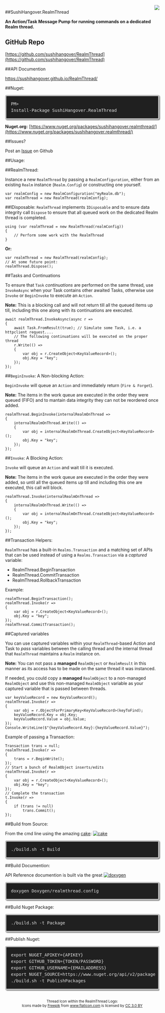
<img style="float: right;" src="https://raw.githubusercontent.com/sushihangover/RealmThread/master/media/SushiHangover.RealmThread.png">

##SushiHangover.RealmThread

**An Action/Task Message Pump for running commands on a dedicated Realm thread.**

## GitHub Repo

[https://github.com/sushihangover/RealmThread](https://github.com/sushihangover/RealmThread)

##API Documention

[https://sushihangover.github.io/RealmThread/
](https://sushihangover.github.io/RealmThread/)

##Nuget:

<div class="nuget-badge">
<p>
<code>
Install-Package SushiHangover.RealmThread
</code>
</p>
</div>
        
**Nuget.org:** [https://www.nuget.org/packages/sushihangover.realmthread/](https://www.nuget.org/packages/sushihangover.realmthread/)

##Issues?

Post an [Issue](https://github.com/sushihangover/RealmThread/issues) on Github

##Usage:

##RealmThread:

Instance a new `RealmThread` by passing a `RealmConfiguration`, either from an existing `Realm` instance (`Realm.Config`) or constructing one yourself.

	var realmConfig = new RealmConfiguration("myRealm.db");
	var realmThread = new RealmThread(realmConfig);

##IDisposable:
`RealmThread` implements `IDisposable` and to ensure data integrity call `Dispose` to ensure that all queued work on the dedicated Realm thread is completed.

	using (var realmThread = new RealmThread(realmConfig))
	{
		// Perform some work with the RealmThread
	}

**Or:**

	var realmThread = new RealmThread(realmConfig);
	// At some future point:
	realmThread.Dispose();

##Tasks and Continuations

To ensure that `Task` *continuations* are performed on the same thread, use `InvokeAsync` when your Task contains other awaited Tasks, otherwise use `Invoke` or `BeginInvoke` to execute an `Action`.

**Note:** This is a blocking call and will not return till all the queued items up till, including this one along with its continuations are executed.

	await realmThread.InvokeAsync(async r =>
	{
		await Task.FromResult(true); // Simulate some Task, i.e. a httpclient request.... 
		// The following continuations will be executed on the proper thread
		r.Write(() =>
		{
			var obj = r.CreateObject<KeyValueRecord>();
			obj.Key = "key";
		});
	});

##`BeginInvoke`: A Non-blocking Action:

`BeginInvoke` will queue an `Action` and immediately return (`Fire & Forget`). 

**Note:** The items in the work queue are executed in the order they were queued (FIFO) and to mantain data integrity they can not be reordered once added.
	   
	realmThread.BeginInvoke(internalRealmOnThread =>
	{
		internalRealmOnThread.Write(() =>
		{
			var obj = internalRealmOnThread.CreateObject<KeyValueRecord>();
			obj.Key = "key";
		});
	});

##`Invoke`: A Blocking Action:

`Invoke` will queue an `Action` and wait till it is executed.

**Note:** The items in the work queue are executed in the order they were added, so until all the queued items up till and including this one are executed, this call will block.

	realmThread.Invoke(internalRealmOnThread =>
	{
		internalRealmOnThread.Write(() =>
		{
			var obj = internalRealmOnThread.CreateObject<KeyValueRecord>();
			obj.Key = "key";
		});
	});

##Transaction Helpers:


`RealmThread` has a built-in `Realms.Transaction` and a matching set of APIs that can be used instead of using a `Realms.Transaction` via a *captured* variable:

* RealmThread.BeginTransaction
* RealmThread.CommitTransaction
* RealmThread.RollbackTransaction

Example:
		
	realmThread.BeginTransaction();
	realmThread.Invoke(r =>
	{
		var obj = r.CreateObject<KeyValueRecord>();
		obj.Key = "key";
	});
	realmThread.CommitTransaction();

##Captured variables

You can use captured variables within your `RealmThread`-based Action and Task to *pass* variables between the calling thread and the internal thread that `RealmThread` maintains a `Realm` instance on.

**Note:** You can not pass a **managed** `RealmObject` or `RealmResult` in this manner as its access has to be made on the same thread it was instanced. 

If needed, you could copy a **managed** `RealmObject` to a non-managed `RealmObject` and use this non-managed `RealmObject` variable as your captured variable that is passed between threads.

	var keyValueRecord = new KeyValueRecord();
	realmThread.Invoke(r =>
	{
		var obj = r.ObjectForPrimaryKey<KeyValueRecord>(keyToFind);
		keyValueRecord.Key = obj.Key;
		keyValueRecord.Value = obj.Value;
	});
	Console.WriteLine($"{keyValueRecord.Key}:{keyValueRecord.Value}");

Example of passing a Transaction:

	Transaction trans = null;
	realmThread.Invoke(r =>
	{
		trans = r.BeginWrite();
	});
	// Start a bunch of RealmObject inserts/edits
	realmThread.Invoke(r =>
	{
		var obj = r.CreateObject<KeyValueRecord>();
		obj.Key = "key";
	});
	// Complete the transaction
	t.Invoke(r =>
	{
		if (trans != null)
			trans.Commit();
	});


##Build from Source:

From the cmd line using the amazing [cake](http://cakebuild.net):
<a href="http://cakebuild.net">
<img src="http://cakebuild.net/Content/img/logo.png" alt="cake"/>
</a>
<div class="code">
./build.sh -t Build
</div>

##Build Documention:

API Reference documention is built via the great <a href="http://www.doxygen.org/index.html">
<img src="http://www.stack.nl/~dimitri/doxygen/doxygen.png" alt="doxygen"/>
</a>

<div class="code">
doxygen Doxygen/realmthread.config
</div>

##Build Nuget Package:

<div class="code">
./build.sh -t Package
</div>

##Publish Nuget:

<pre>
<div class="code">export NUGET_APIKEY={APIKEY}
export GITHUB_TOKEN={TOKEN/PASSWORD}
export GITHUB_USERNAME={EMAILADDRESS}
export NUGET_SOURCE=https://www.nuget.org/api/v2/package
./build.sh -t PublishPackages
</div>
</pre>

<center><sub>Thread Icon within the RealmThread Logo:</sub><br/>
<sub>
Icons made by <a href="http://www.freepik.com" title="Freepik">Freepik</a> from <a href="http://www.flaticon.com" title="Flaticon">www.flaticon.com</a> is licensed by <a href="http://creativecommons.org/licenses/by/3.0/" title="Creative Commons BY 3.0" target="_blank">CC 3.0 BY</a>
</sub></center>

<head>
<style>
.nuget-badge code {
    -moz-border-radius: 5px;
    -webkit-border-radius: 5px;
    background-color: #202020;
    border: 4px solid silver;
    border-radius: 5px;
    box-shadow: 2px 2px 3px #6e6e6e;
    color: #e2e2e2;
    display: block;
    font: 1.0em 'andale mono', 'lucida console', monospace;
    line-height: 1.5em;
    overflow: auto;
    padding: 15px
}
.nuget-badge code::before {
    content: "PM> "
}
.code {
    -moz-border-radius: 5px;
    -webkit-border-radius: 5px;
    background-color: #202020;
    border: 4px solid silver;
    border-radius: 5px;
    box-shadow: 2px 2px 3px #6e6e6e;
    color: #e2e2e2;
    display: block;
    font: 1.0em 'andale mono', 'lucida console', monospace;
    line-height: 1.5em;
    overflow: auto;
    padding: 15px
}

</style>
</head>
